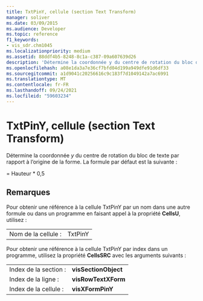 ```yaml
---
title: TxtPinY, cellule (section Text Transform)
manager: soliver
ms.date: 03/09/2015
ms.audience: Developer
ms.topic: reference
f1_keywords:
- vis_sdr.chm1045
ms.localizationpriority: medium
ms.assetid: 88ddf4b5-8248-8c1a-c387-09a607639d26
description: 'Détermine la coordonnée y du centre de rotation du bloc de texte par rapport à l’origine de la forme. La formule par défaut est la suivante :'
ms.openlocfilehash: a08e1da3a7e36cf7bfd04d199a949dfe91d6df33
ms.sourcegitcommit: a1d9041c20256616c9c183f7d1049142a7ac6991
ms.translationtype: MT
ms.contentlocale: fr-FR
ms.lasthandoff: 09/24/2021
ms.locfileid: "59603234"
---
```

# <a name="txtpiny-cell-text-transform-section"></a>TxtPinY, cellule (section Text Transform)

Détermine la coordonnée  *y*  du centre de rotation du bloc de texte par rapport à l’origine de la forme. La formule par défaut est la suivante : 
  
= Hauteur \* 0,5
  
## <a name="remarks"></a>Remarques

Pour obtenir une référence à la cellule TxtPinY par un nom dans une autre formule ou dans un programme en faisant appel à la propriété **CellsU**, utilisez : 
  
|||
|:-----|:-----|
| Nom de la cellule :  <br/> | TxtPinY  <br/> |
   
Pour obtenir une référence à la cellule TxtPinY par index dans un programme, utilisez la propriété **CellsSRC** avec les arguments suivants : 
  
|||
|:-----|:-----|
| Index de la section :  <br/> |**visSectionObject** <br/> |
| Index de la ligne :  <br/> |**visRowTextXForm** <br/> |
| Index de la cellule :  <br/> |**visXFormPinY** <br/> |
   

